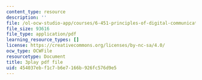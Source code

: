 ```yaml
---
content_type: resource
description: ''
file: /ol-ocw-studio-app/courses/6-451-principles-of-digital-communication-ii-spring-2005/454037ebf1c7b6e7166b926fc576d9e5_2ludHpG_Q60.pdf
file_size: 93616
file_type: application/pdf
learning_resource_types: []
license: https://creativecommons.org/licenses/by-nc-sa/4.0/
ocw_type: OCWFile
resourcetype: Document
title: 3play pdf file
uid: 454037eb-f1c7-b6e7-166b-926fc576d9e5
---
```

